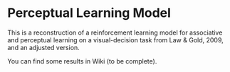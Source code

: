 # Perceptual Learning Model
This is a reconstruction of a reinforcement learning model for associative and perceptual learning on a visual-decision task from Law & Gold, 2009, and an adjusted version.

You can find some results in Wiki (to be complete).
